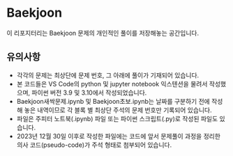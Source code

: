 # Baekjoon
이 리포지터리는 Baekjoon 문제의 개인적인 풀이를 저장해놓는 공간입니다.

## 유의사항
* 각각의 문제는 최상단에 문제 번호, 그 아래에 풀이가 기재되어 있습니다.
* 본 코드들은 VS Code의 python 및 jupyter notebook 익스텐션을 물려서 작성했으며, 파이썬 버전 3.9 및 3.10에서 작성되었습니다.
* Baekjoon새싹문제.ipynb 및 Baekjoon초보.ipynb는 날짜를 구분하기 전에 작성해 놓은 내역이므로 각 블록 별 최상단 주석의 문제 번호만 기록되어 있습니다.
* 파일은 주피터 노트북(.ipynb) 파일 또는 파이썬 스크립트(.py)로 작성된 파일도 있습니다.
* 2023년 12월 30일 이후로 작성한 파일에는 코드에 앞서 문제풀이 과정을 정리한 의사 코드(pseudo-code)가 주석 형태로 첨부되어 있습니다.
